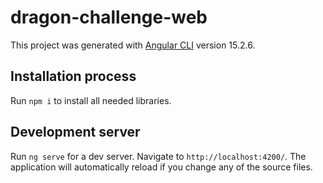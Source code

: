 # dragon-challenge-web

This project was generated with [Angular CLI](https://github.com/angular/angular-cli) version 15.2.6.

## Installation process

Run `npm i` to install all needed libraries.

## Development server

Run `ng serve` for a dev server. Navigate to `http://localhost:4200/`. The application will automatically reload if you change any of the source files.
